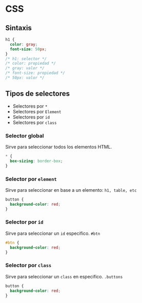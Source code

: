 # CSS

## Sintaxis

```css
h1 {
  color: gray;
  font-size: 50px;
}
/* h1: selector */
/* color: propiedad */
/* gray: valor */
/* font-size: propiedad */
/* 50px: valor */
```

## Tipos de selectores

- Selectores por `*`
- Selectores por `Element`
- Selectores por `id`
- Selectores por `class`

### Selector global

Sirve para seleccionar todos los elementos HTML.

```css
* {
  box-sizing: border-box;
}
```

### Selector por `element`

Sirve para seleccionar en base a un elemento: `h1, table, etc`

```css
button {
  background-color: red;
}
```

### Selector por `id`

Sirve para seleccionar un `id` especifico. `#btn`

```css
#btn {
  background-color: red;
}
```

### Selector por `class`

Sirve para seleccionar un `class` en especifico. `.buttons`

```css
button {
  background-color: red;
}
```
